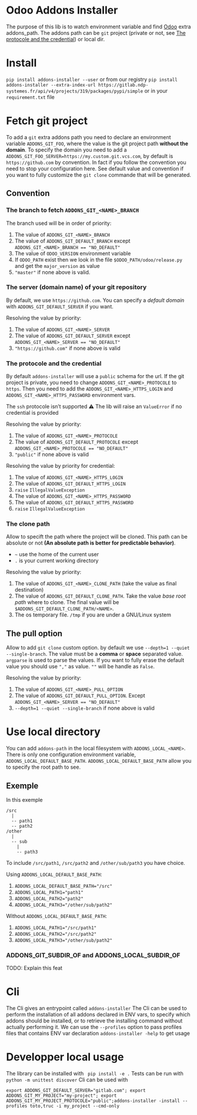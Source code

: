 # Odoo Addons Installer

The purpose of this lib is to watch environment variable and find [Odoo](https://github.com/odoo/odoo) extra addons_path.
The addons path can be `git` project (private or not, see [The protocole and the credential](#_private_git_project)) or local dir.

Install
=======

`pip install addons-installer --user` or from our registry
`pip install addons-installer --extra-index-url https://gitlab.ndp-systemes.fr/api/v4/projects/319/packages/pypi/simple`  or in your `requirement.txt` file

Fetch git project
=================

To add a `git` extra addons path you need to declare an environment variable `ADDONS_GIT_FOO`, where the value is the git project path **without the domain**.
To specify the domain you need to add a `ADDONS_GIT_FOO_SERVER=https://my.custom.git.vcs.com`, by default is `https://github.com` by convention.
In fact if you follow the convention you need to stop your configuration here.
See default value and convention if you want to fully customize the `git clone` commande that will be generated.

Convention
----------

### The branch to fetch `ADDONS_GIT_<NAME>_BRANCH`

The branch used will be in order of priority:

1.  The value of `ADDONS_GIT_<NAME>_BRANCH`
2.  The value of `ADDONS_GIT_DEFAULT_BRANCH` except `ADDONS_GIT_<NAME>_BRANCH == "NO_DEFAULT"`
3.  The value of `ODOO_VERSION` environment variable
4.  If `ODOO_PATH` exist then we look in the file `$ODOO_PATH/odoo/release.py` and get the `major_version` as value
5.  `"master"` if none above is valid.

### The server (domain name) of your git repository

By default, we use `https://github.com`.
You can specify a *default domain* with `ADDONS_GIT_DEFAULT_SERVER` if
you want.

Resolving the value by priority:

1.  The value of `ADDONS_GIT_<NAME>_SERVER`
2.  The value of `ADDONS_GIT_DEFAULT_SERVER` except `ADDONS_GIT_<NAME>_SERVER == "NO_DEFAULT"`
3.  `"https://github.com"` if none above is valid

### The protocole and the credential

By default `addons-installer` will use a `public` schema for the url. If the git project is private, you need to change
`ADDONS_GIT_<NAME>_PROTOCOLE` to `https`. Then you need to add the `ADDONS_GIT_<NAME>_HTTPS_LOGIN` and `ADDONS_GIT_<NAME>_HTTPS_PASSWORD` environment vars.

The `ssh` protocole isn’t supported
:warning: The lib will raise an `ValueError` if no credential is provided

Resolving the value by priority:

1.  The value of `ADDONS_GIT_<NAME>_PROTOCOLE`
2.  The value of `ADDONS_GIT_DEFAULT_PROTOCOLE` except `ADDONS_GIT_<NAME>_PROTOCOLE == "NO_DEFAULT"`
3.  `"public"` if none above is valid

Resolving the value by priority for credential:

1.  The value of `ADDONS_GIT_<NAME>_HTTPS_LOGIN`
2.  The value of `ADDONS_GIT_DEFAULT_HTTPS_LOGIN`
3.  `raise` `IllegalValueException`
4.  The value of `ADDONS_GIT_<NAME>_HTTPS_PASSWORD`
5.  The value of `ADDONS_GIT_DEFAULT_HTTPS_PASSWORD`
6.  `raise` `IllegalValueException`

### The clone path

Allow to specift the path where the project will be cloned.
This path can be absolute or not **(An absolute path is better for predictable behavior)**.

- `~` use the home of the current user
- `.` is your current working directory

Resolving the value by priority:

1. The value of `ADDONS_GIT_<NAME>_CLONE_PATH` (take the value as final destination)
2. The value of `ADDONS_GIT_DEFAULT_CLONE_PATH`. Take the value *base root path* where to clone.
   The final value will be `$ADDONS_GIT_DEFAULT_CLONE_PATH/<NAME>`.
3. The os temporary file. `/tmp` if you are under a GNU/Linux system

The pull option
---------------

Allow to add `git clone` custom option. by default we use `--depth=1 --quiet --single-branch`.
The value must be a **comma** or **space** separated value. `argparse` is used to parse the values.
If you want to fully erase the default value you should use `","` as value.
`""` will be handle as `False`.

Resolving the value by priority:
1. The value of `ADDONS_GIT_<NAME>_PULL_OPTION`
2. The value of `ADDONS_GIT_DEFAULT_PULL_OPTION`. Except `ADDONS_GIT_<NAME>_SERVER == "NO_DEFAULT"`
3. `--depth=1 --quiet --single-branch` if none above is valid

Use local directory
===================

You can add `addons-path` in the local filesystem with `ADDONS_LOCAL_<NAME>`.
There is only one configuration environment variable, `ADDONS_LOCAL_DEFAULT_BASE_PATH`.
`ADDONS_LOCAL_DEFAULT_BASE_PATH` allow you to specify the root path to see.

Exemple
-------

In this exemple

    /src
      |
      -- path1
      -- path2
    /other
      |
      -- sub
        |
        -- path3

To include `/src/path1`, `/src/path2` and `/other/sub/path3` you have choice.

Using `ADDONS_LOCAL_DEFAULT_BASE_PATH`:
1. `ADDONS_LOCAL_DEFAULT_BASE_PATH="/src"`
2. `ADDONS_LOCAL_PATH1="path1"`
3. `ADDONS_LOCAL_PATH2="path2"`
4. `ADDONS_LOCAL_PATH3="/other/sub/path2"`

Without `ADDONS_LOCAL_DEFAULT_BASE_PATH`:
1.  `ADDONS_LOCAL_PATH1="/src/path1"`
2.  `ADDONS_LOCAL_PATH2="/src/path2"`
3.  `ADDONS_LOCAL_PATH3="/other/sub/path2"`

### ADDONS_GIT_SUBDIR_OF and ADDONS_LOCAL_SUBDIR_OF

TODO: Explain this feat


Cli
===
The Cli gives an entrypoint called `addons-installer`
The Cli can be used to perform the installation of all addons declared in ENV vars, to specify which addons should be installed, or to retrieve the installing command without actually performing it.
We can use the `--profiles` option to pass profiles files that contains ENV var declaration
`addons-installer -help` to get usage

Developper local usage
======================
The library can be installed with ` pip install -e .`
Tests can be run with `python -m unittest discover`
Cli can be used with
```
export ADDONS_GIT_DEFAULT_SERVER="gitlab.com"; export ADDONS_GIT_MY_PROJECT="my-project"; export ADDONS_GIT_MY_PROJECT_PROTOCOLE="public";addons-installer -install --profiles toto,truc -i my_project --cmd-only
```
